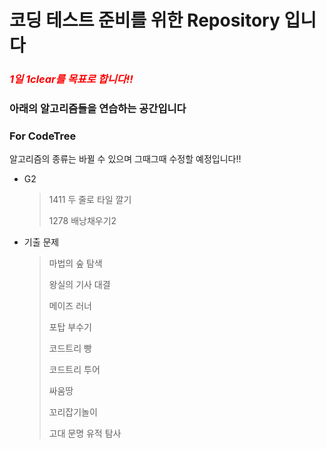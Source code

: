 # 코딩 테스트 준비를 위한 Repository 입니다

### *<span style="color:red">1일 1clear를 목표로 합니다!!</span>*

### 아래의 알고리즘들을 연습하는 공간입니다

### For CodeTree

알고리즘의 종류는 바뀔 수 있으며 그때그때 수정할 예정입니다!!

- G2

  > 1411 두 줄로 타일 깔기 
  >
  > 1278 배낭채우기2

- 기출 문제

  > 마법의 숲 탐색
  > 
  > 왕실의 기사 대결
  > 
  > 메이즈 러너
  > 
  > 포탑 부수기
  > 
  > 코드트리 빵
  > 
  > 코드트리 투어
  > 
  > 싸움땅
  > 
  > 꼬리잡기놀이
  > 
  > 고대 문명 유적 탐사
